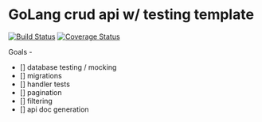 
# GoLang crud api w/ testing template

[![Build Status](https://travis-ci.org/zunayed/golang-crud-api.svg?branch=master)](https://travis-ci.org/zunayed/golang-crud-api) [![Coverage Status](https://coveralls.io/repos/github/zunayed/golang-crud-api/badge.svg?branch=master)](https://coveralls.io/github/zunayed/golang-crud-api?branch=master)


Goals -
- [] database testing / mocking
- [] migrations
- [] handler tests
- [] pagination
- [] filtering
- [] api doc generation
